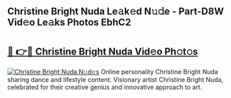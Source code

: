 ## Christine Bright Nuda Le𝚊k𝚎d N𝚞𝚍e - Part-D8W Vid𝚎o Le𝚊ks Photos EbhC2

# <h2><a href="http://fbfz54c.evod.top/?m=Christine+Bright+Nuda">🔗 👉🔴 Christine Bright Nuda Vid𝚎o Ph𝚘t𝚘s</a></h2>

[![Christine Bright Nuda N𝚞d𝚎s](https://i.imgur.com/8V9OHl7.gif)](http://fbfz54c.evod.top/?m=Christine+Bright+Nuda)
Online personality Christine Bright Nuda sharing dance and lifestyle content. Visionary artist Christine Bright Nuda, celebrated for their creative genius and innovative approach to art. 
